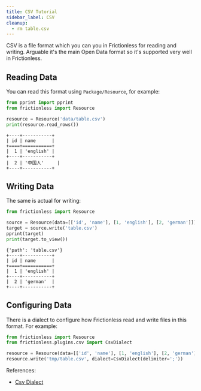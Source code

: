 ```yaml
---
title: CSV Tutorial
sidebar_label: CSV
cleanup:
  - rm table.csv
---
```


CSV is a file format which you can you in Frictionless for reading and writing. Arguable it's the main Open Data format so it's supported very well in Frictionless.

## Reading Data

You can read this format using `Package/Resource`, for example:

```python script title="Python"
from pprint import pprint
from frictionless import Resource

resource = Resource('data/table.csv')
print(resource.read_rows())
```
```
+----+-----------+
| id | name      |
+====+===========+
|  1 | 'english' |
+----+-----------+
|  2 | '中国人'     |
+----+-----------+
```

## Writing Data

The same is actual for writing:

```python script title="Python"
from frictionless import Resource

source = Resource(data=[['id', 'name'], [1, 'english'], [2, 'german']])
target = source.write('table.csv')
pprint(target)
print(target.to_view())
```
```
{'path': 'table.csv'}
+----+-----------+
| id | name      |
+====+===========+
|  1 | 'english' |
+----+-----------+
|  2 | 'german'  |
+----+-----------+
```

## Configuring Data

There is a dialect to configure how Frictionless read and write files in this format. For example:

```python title="Python"
from frictionless import Resource
from frictionless.plugins.csv import CsvDialect

resource = Resource(data=[['id', 'name'], [1, 'english'], [2, 'german']])
resource.write('tmp/table.csv', dialect=CsvDialect(delimiter=';'))
```

References:
- [Csv Dialect](../../references/formats-reference.md#csv)
